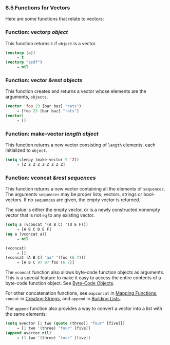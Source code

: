 

### 6.5 Functions for Vectors

Here are some functions that relate to vectors:

### Function: **vectorp** *object*

This function returns `t` if `object` is a vector.

```lisp
(vectorp [a])
     ⇒ t
(vectorp "asdf")
     ⇒ nil
```

### Function: **vector** *\&rest objects*

This function creates and returns a vector whose elements are the arguments, `objects`.

```lisp
(vector 'foo 23 [bar baz] "rats")
     ⇒ [foo 23 [bar baz] "rats"]
(vector)
     ⇒ []
```

### Function: **make-vector** *length object*

This function returns a new vector consisting of `length` elements, each initialized to `object`.

```lisp
(setq sleepy (make-vector 9 'Z))
     ⇒ [Z Z Z Z Z Z Z Z Z]
```

### Function: **vconcat** *\&rest sequences*

This function returns a new vector containing all the elements of `sequences`. The arguments `sequences` may be proper lists, vectors, strings or bool-vectors. If no `sequences` are given, the empty vector is returned.

The value is either the empty vector, or is a newly constructed nonempty vector that is not `eq` to any existing vector.

```lisp
(setq a (vconcat '(A B C) '(D E F)))
     ⇒ [A B C D E F]
(eq a (vconcat a))
     ⇒ nil
```

```lisp
(vconcat)
     ⇒ []
(vconcat [A B C] "aa" '(foo (6 7)))
     ⇒ [A B C 97 97 foo (6 7)]
```

The `vconcat` function also allows byte-code function objects as arguments. This is a special feature to make it easy to access the entire contents of a byte-code function object. See [Byte-Code Objects](Byte_002dCode-Objects.html).

For other concatenation functions, see `mapconcat` in [Mapping Functions](Mapping-Functions.html), `concat` in [Creating Strings](Creating-Strings.html), and `append` in [Building Lists](Building-Lists.html).

The `append` function also provides a way to convert a vector into a list with the same elements:

```lisp
(setq avector [1 two (quote (three)) "four" [five]])
     ⇒ [1 two '(three) "four" [five]]
(append avector nil)
     ⇒ (1 two '(three) "four" [five])
```
